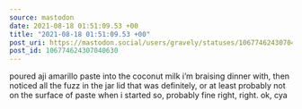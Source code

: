 ```yaml
---
source: mastodon
date: 2021-08-18 01:51:09.53 +00
title: "2021-08-18 01:51:09.53 +00"
post_uri: https://mastodon.social/users/gravely/statuses/106774624307040630
post_id: 106774624307040630
---
```

poured aji amarillo paste into the coconut milk i’m braising dinner with, then noticed all the fuzz in the jar lid that was definitely, or at least probably not on the surface of paste when i started so, probably fine right, right. ok, cya


